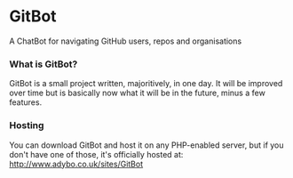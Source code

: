 # GitBot
A ChatBot for navigating GitHub users, repos and organisations

### What is GitBot?
GitBot is a small project written, majoritively, in one day. It will be improved over time but is basically now what it will be in the future, minus a few features.

### Hosting
You can download GitBot and host it on any PHP-enabled server, but if you don't have one of those, it's officially hosted at: http://www.adybo.co.uk/sites/GitBot
